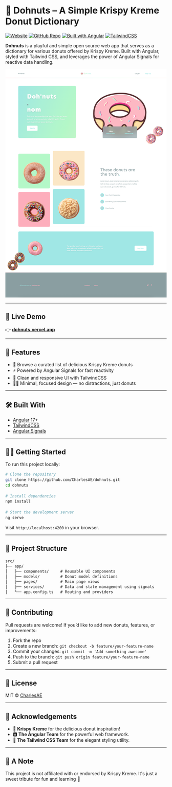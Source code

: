 # 🍩 Dohnuts – A Simple Krispy Kreme Donut Dictionary

[![Website](https://img.shields.io/badge/Live%20Demo-%F0%9F%8C%90-brightgreen)](https://dohnuts.vercel.app/)
[![GitHub Repo](https://img.shields.io/badge/GitHub-Repo-blue)](https://github.com/CharlesAE/dohnuts)
[![Built with Angular](https://img.shields.io/badge/Built%20with-Angular-DD0031?logo=angular&logoColor=white)](https://angular.io/)
[![TailwindCSS](https://img.shields.io/badge/Styled%20with-TailwindCSS-38B2AC?logo=tailwindcss&logoColor=white)](https://tailwindcss.com/)

**Dohnuts** is a playful and simple open source web app that serves as a dictionary for various donuts offered by Krispy Kreme. Built with Angular, styled with Tailwind CSS, and leverages the power of Angular Signals for reactive data handling.

![Dohnuts Screenshot](https://raw.githubusercontent.com/CharlesAE/dohnuts/refs/heads/main/dohnuts_landing.png) 

---

## 🚀 Live Demo

👉 [**dohnuts.vercel.app**](https://dohnuts.vercel.app/)

---

## 🧱 Features

- 🍩 Browse a curated list of delicious Krispy Kreme donuts
- ⚡ Powered by Angular Signals for fast reactivity
- 🎨 Clean and responsive UI with TailwindCSS
- 🕵️‍♂️ Minimal, focused design — no distractions, just donuts

---

## 🛠️ Built With

- [Angular 17+](https://angular.io/)
- [TailwindCSS](https://tailwindcss.com/)
- [Angular Signals](https://angular.dev/guide/signals)

---

## 🧑‍💻 Getting Started

To run this project locally:

```bash
# Clone the repository
git clone https://github.com/CharlesAE/dohnuts.git
cd dohnuts

# Install dependencies
npm install

# Start the development server
ng serve
```

Visit `http://localhost:4200` in your browser.

---

## 📁 Project Structure

```
src/
├── app/
│   ├── components/     # Reusable UI components
│   ├── models/         # Donut model definitions
│   ├── pages/          # Main page views
│   ├── services/       # Data and state management using signals
│   └── app.config.ts   # Routing and providers
```

---

## 🤝 Contributing

Pull requests are welcome! If you’d like to add new donuts, features, or improvements:

1. Fork the repo
2. Create a new branch: `git checkout -b feature/your-feature-name`
3. Commit your changes: `git commit -m 'Add something awesome'`
4. Push to the branch: `git push origin feature/your-feature-name`
5. Submit a pull request

---

## 📜 License

MIT © [CharlesAE](https://github.com/CharlesAE)

---

## 🙏 Acknowledgements

- 🍩 **Krispy Kreme** for the delicious donut inspiration!
- 🅰️ **The Angular Team** for the powerful web framework.
- 🎨 **The Tailwind CSS Team** for the elegant styling utility.

---

## 💬 A Note

This project is not affiliated with or endorsed by Krispy Kreme. It's just a sweet tribute for fun and learning 🍩
